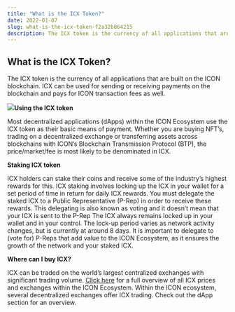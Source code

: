 ```yaml
---
title: "What is the ICX Token?"
date: 2022-01-07
slug: what-is-the-icx-token-f2a32b864215
description: The ICX token is the currency of all applications that are built on the ICON blockchain. ICX can be used for sending or receiving payments on the blockchain and pays for ICON transaction fees as well.
---
```


## What is the ICX Token?

The ICX token is the currency of all applications that are built on the ICON blockchain. ICX can be used for sending or receiving payments on the blockchain and pays for ICON transaction fees as well.

![](https://cdn-images-1.medium.com/max/800/1*uOPyHyT9ejnIaF1JWpbhcw.jpeg)**Using the ICX token**

Most decentralized applications (dApps) within the ICON Ecosystem use the ICX token as their basic means of payment. Whether you are buying NFT’s, trading on a decentralized exchange or transferring assets across blockchains with ICON’s Blockchain Transmission Protocol (BTP), the price/market/fee is most likely to be denominated in ICX.

**Staking ICX token**

ICX holders can stake their coins and receive some of the industry’s highest rewards for this. ICX staking involves locking up the ICX in your wallet for a set period of time in return for daily ICX rewards. You must delegate the staked ICX to a Public Representative (P-Rep) in order to receive these rewards. This delegating is also known as voting and it doesn’t mean that your ICX is sent to the P-Rep The ICX always remains locked up in your wallet and in your control. The lock-up period varies as network activity changes, but is currently at around 8 days. It is important to delegate to (vote for) P-Reps that add value to the ICON Ecosystem, as it ensures the growth of the network and your staked ICX.

**Where can I buy ICX?**

ICX can be traded on the world’s largest centralized exchanges with significant trading volume. [Click here](https://coinmarketcap.com/currencies/icon/) for a full overview of all ICX prices and exchanges within the ICON Ecosystem. Within the ICON ecosystem, several decentralized exchanges offer ICX trading. Check out the dApp section for an overview.

